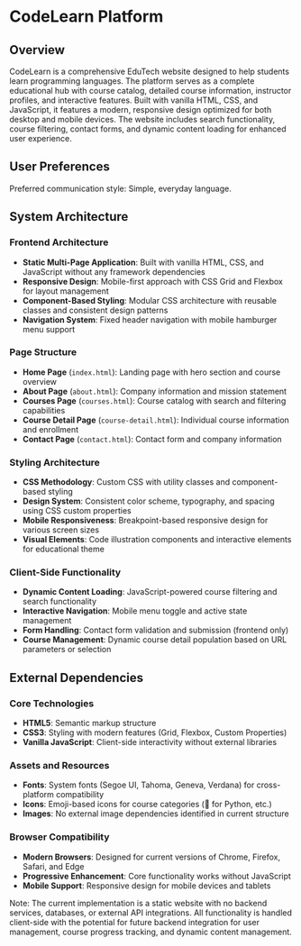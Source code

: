 
# CodeLearn Platform

## Overview

CodeLearn is a comprehensive EduTech website designed to help students learn programming languages. The platform serves as a complete educational hub with course catalog, detailed course information, instructor profiles, and interactive features. Built with vanilla HTML, CSS, and JavaScript, it features a modern, responsive design optimized for both desktop and mobile devices. The website includes search functionality, course filtering, contact forms, and dynamic content loading for enhanced user experience.

## User Preferences

Preferred communication style: Simple, everyday language.

## System Architecture

### Frontend Architecture
- **Static Multi-Page Application**: Built with vanilla HTML, CSS, and JavaScript without any framework dependencies
- **Responsive Design**: Mobile-first approach with CSS Grid and Flexbox for layout management
- **Component-Based Styling**: Modular CSS architecture with reusable classes and consistent design patterns
- **Navigation System**: Fixed header navigation with mobile hamburger menu support

### Page Structure
- **Home Page** (`index.html`): Landing page with hero section and course overview
- **About Page** (`about.html`): Company information and mission statement
- **Courses Page** (`courses.html`): Course catalog with search and filtering capabilities
- **Course Detail Page** (`course-detail.html`): Individual course information and enrollment
- **Contact Page** (`contact.html`): Contact form and company information

### Styling Architecture
- **CSS Methodology**: Custom CSS with utility classes and component-based styling
- **Design System**: Consistent color scheme, typography, and spacing using CSS custom properties
- **Mobile Responsiveness**: Breakpoint-based responsive design for various screen sizes
- **Visual Elements**: Code illustration components and interactive elements for educational theme

### Client-Side Functionality
- **Dynamic Content Loading**: JavaScript-powered course filtering and search functionality
- **Interactive Navigation**: Mobile menu toggle and active state management
- **Form Handling**: Contact form validation and submission (frontend only)
- **Course Management**: Dynamic course detail population based on URL parameters or selection

## External Dependencies

### Core Technologies
- **HTML5**: Semantic markup structure
- **CSS3**: Styling with modern features (Grid, Flexbox, Custom Properties)
- **Vanilla JavaScript**: Client-side interactivity without external libraries

### Assets and Resources
- **Fonts**: System fonts (Segoe UI, Tahoma, Geneva, Verdana) for cross-platform compatibility
- **Icons**: Emoji-based icons for course categories (🐍 for Python, etc.)
- **Images**: No external image dependencies identified in current structure

### Browser Compatibility
- **Modern Browsers**: Designed for current versions of Chrome, Firefox, Safari, and Edge
- **Progressive Enhancement**: Core functionality works without JavaScript
- **Mobile Support**: Responsive design for mobile devices and tablets

Note: The current implementation is a static website with no backend services, databases, or external API integrations. All functionality is handled client-side with the potential for future backend integration for user management, course progress tracking, and dynamic content management.
